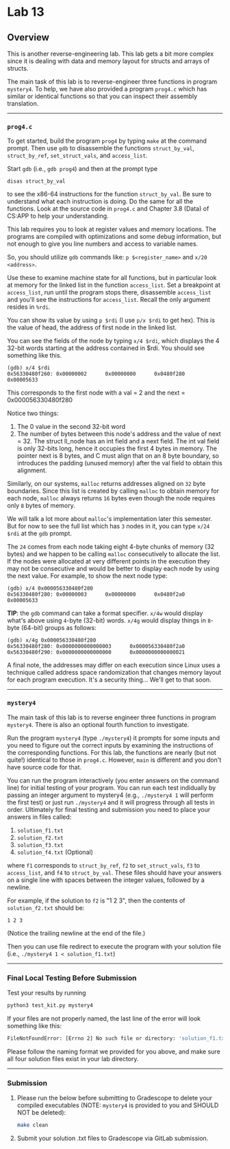 # Lab 13

## Overview

This is another reverse-engineering lab. This lab gets a bit more complex since
it is dealing with data and memory layout for structs and arrays of structs.

The main task of this lab is to reverse-engineer three functions in program
`mystery4`. To help, we have also provided a program `prog4.c` which has similar
or identical functions so that you can inspect their assembly translation.

---

### `prog4.c`

To get started, build the program `prog4` by typing `make` at the command
prompt. Then use `gdb` to disassemble the functions `struct_by_val`,
`struct_by_ref`, `set_struct_vals`, and `access_list`.  

Start `gdb` (i.e., `gdb prog4`) and then at the prompt type 
```
disas struct_by_val
```
to see the x86-64 instructions for the function `struct_by_val`.  Be sure to
understand what each instruction is doing. Do the same for all the functions.
Look at the source code in `prog4.c` and Chapter 3.8 (Data) of CS:APP to help
your understanding.

This lab requires you to look at register values and memory locations. The
programs are compiled with optimizations and some debug information, but not
enough to give you line numbers and access to variable names.  

So, you should utilize `gdb` commands like:
`p $<register_name>` and `x/20 <address>`.

Use these to examine machine state for all functions, but in particular look at
memory for the linked list in the function `access_list`. Set a breakpoint at
`access_list`, run until the program stops there, disassemble `access_list` and
you'll see the instructions for `access_list`. Recall the only argument resides
in `%rdi`.

You can show its value by using `p $rdi` (I use `p/x $rdi` to get hex). This is
the value of head, the address of first node in the linked list. 

You can see the fields of the node by typing `x/4 $rdi`, which displays the 4
32-bit words starting at the address contained in $rdi. You should see something
like this.
```
(gdb) x/4 $rdi
0x56330480f260: 0x00000002      0x00000000      0x0480f280      0x00005633
```
This corresponds to the first node with a val = 2 and the next =
0x000056330480f280

Notice two things: 
1. The 0 value in the second 32-bit word
2. The number of bytes between this node's address and the value of next = 32.
   The struct ll_node has an int field and a next field.  The int val field is
   only 32-bits long, hence it occupies the first 4 bytes in memory. The pointer
   next is 8 bytes, and C must align that on an 8 byte boundary, so introduces
   the padding (unused memory) after the val field to obtain this alignment.

Similarly, on our systems, `malloc` returns addresses aligned on `32` byte
boundaries.  Since this list is created by calling `malloc` to obtain memory for
each node, `malloc` always returns `16` bytes even though the node requires only
`8` bytes of memory. 

We will talk a lot more about `malloc`'s implementation later this semester. But
for now to see the full list which has `3` nodes in it, you can type `x/24 $rdi`
at the `gdb` prompt. 

The `24` comes from each node taking eight 4-byte chunks of memory (32 bytes)
and we happen to be calling `malloc` consecutively to allocate the list. If the
nodes were allocated at very different points in the execution they may not be
consecutive and would be better to display each node by using the next value.
For example, to show the next node type:

```
(gdb) x/4 0x000056330480f280
0x56330480f280: 0x00000003      0x00000000      0x0480f2a0      0x00005633
```

**TIP**: the `gdb` command can take a format specifier. `x/4w` would display
what's above using `4`-byte (32-bit) words. `x/4g` would display things in
`8`-byte (64-bit) groups as follows: 

```
(gdb) x/4g 0x000056330480f280
0x56330480f280: 0x0000000000000003      0x000056330480f2a0
0x56330480f290: 0x0000000000000000      0x0000000000000021
```

A final note, the addresses may differ on each execution since Linux uses a
technique called address space randomization that changes memory layout for each
program execution. It's a security thing... We'll get to that soon.

---

### `mystery4`

The main task of this lab is to reverse engineer three functions in program
`mystery4`. There is also an optional fourth function to investigate.

Run the program `mystery4` (type `./mystery4`) it prompts for some inputs and
you need to figure out the correct inputs by examining the instructions of the
corresponding functions.  For this lab, the functions are nearly (but not
quite!) identical to those in `prog4.c`. However, `main` is different and you
don't have source code for that.

You can run the program interactively (you enter answers on the command line)
for initial testing of your program.  You can run each test indidually by
  passing an integer argument to mystery4 (e.g., `./mystery4 1` will perform the
  first test) or just run `./mystery4` and it will progress through all tests in
  order. Ultimately for final testing and submission you need to place your
  answers in files called:
1. `solution_f1.txt`
2. `solution_f2.txt`
3. `solution_f3.txt`
4. `solution_f4.txt` (Optional)
   
where `f1` corresponds to `struct_by_ref`, `f2` to `set_struct_vals`, `f3` to
`access_list`, and `f4` to `struct_by_val`. These files should have your answers
on a single line with spaces between the integer values, followed by a newline. 

For example, if the solution to `f2` is "1 2 3", then the contents of
`solution_f2.txt` should be:
```text
1 2 3

```
(Notice the trailing newline at the end of the file.)

Then you can use file redirect to execute the program with your solution file
(i.e., `./mystery4 1 < solution_f1.txt`)

---

### Final Local Testing Before Submission

Test your results by running

```bash
python3 test_kit.py mystery4
```

If your files are not properly named, the last line of the error will look
something like this:

```bash
FileNotFoundError: [Errno 2] No such file or directory: 'solution_f1.txt'
```

Please follow the naming format we provided for you above, and make sure all
four solution files exist in your lab directory.

---

### Submission

1. Please run the below before submitting to Gradescope to delete your compiled
   executables (NOTE: `mystery4` is provided to you and SHOULD NOT be deleted):
   ```bash
   make clean
   ```

2. Submit your solution .txt files to Gradescope via GitLab submission.
